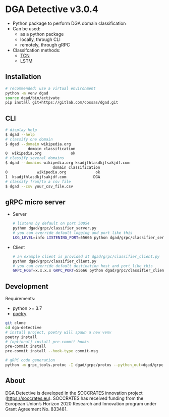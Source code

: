 # DGA Detective v3.0.4

* Python package to perform DGA domain classification
* Can be used:
  - as a python package
  - locally, through CLI
  - remotely, through gRPC
* Classifcation methods:
  - [TCN](https://github.com/philipperemy/keras-tcn)
  - LSTM

## Installation
```bash
# recommended: use a virtual environment
python -m venv dgad
source dgad/bin/activate
pip install git+https://gitlab.com/cossas/dgad.git
```

## CLI

```bash
# display help
$ dgad --help
# classify one domain
$ dgad --domain wikipedia.org
          domain classification
0  wikipedia.org             ok
# classify several domains
$ dgad --domains wikipedia.org ksadjfhlasdkjfsakjdf.com
                     domain classification
0             wikipedia.org             ok
1  ksadjfhlasdkjfsakjdf.com            DGA
# classify from/to a csv file
$ dgad --csv your_csv_file.csv
```

## gRPC micro server

* Server
  ```bash
  # listens by default on port 50054
  python dgad/grpc/classifier_server.py
  # you can override default logging and port like this
  LOG_LEVEL=info LISTENING_PORT=55666 python dgad/grpc/classifier_server.py
  ```

* Client
  ```bash
  # an example client is provided at dgad/grpc/classifier_client.py
  python dgad/grpc/classifier_client.py
  # you can override default destination host and port like this
  GRPC_HOST=x.x.x.x GRPC_PORT=55666 python dgad/grpc/classifier_client.py
  ```

## Development

Requirements:
* python >= 3.7
* [poetry](https://python-poetry.org)

```bash
git clone 
cd dga-detective
# install project, poetry will spawn a new venv
poetry install
# (optional) install pre-commit hooks
pre-commit install
pre-commit install --hook-type commit-msg

# gRPC code generation
python -m grpc_tools.protoc -I dgad/grpc/protos --python_out=dgad/grpc --grpc_python_out=dgad/grpc dgad/grpc/protos/classification.proto
```

## About

DGA Detective is developed in the SOCCRATES innovation project (https://soccrates.eu). SOCCRATES has received funding from the European Union’s Horizon 2020 Research and Innovation program under Grant Agreement No. 833481.
